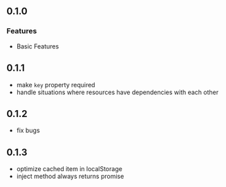 ## 0.1.0
### Features
- Basic Features

## 0.1.1
- make `key` property required
- handle situations where resources have dependencies with each other

## 0.1.2
- fix bugs

## 0.1.3
- optimize cached item in localStorage
- inject method always returns promise
